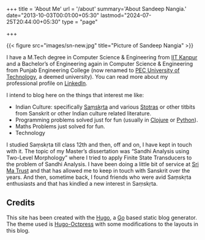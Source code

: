 +++
title = 'About Me'
url = '/about'
summary='About Sandeep Nangia.'
date="2013-10-03T00:01:00+05:30"
lastmod="2024-07-25T20:44:00+05:30"
type = "page"

+++

{{< figure src="images/sn-new.jpg" title="Picture of Sandeep Nangia" >}}


I have a M.Tech degree in Computer Science & Engineering from [IIT Kanpur](www.iitk.ac.in/) and a Bachelor’s of Engineering again in Computer Science & Engineering from Punjab Engineering College (now renamed to [PEC University of Technology](http://pec.ac.in/), a deemed university). You can read more about my professional profile on [LinkedIn](http://in.linkedin.com/in/sandeepnangia).

I intend to blog here on the things that interest me like:

- Indian Culture: specifically [Saṃskṛta](http://en.wikipedia.org/wiki/Sanskrit) and various [Stotras](http://en.wikipedia.org/wiki/Stotra) or other titbits from Sanskrit or other Indian culture related literature. 
- Programming problems solved just for fun (usually in [Clojure](http://clojure.org/) or [Python](http://www.python.org/)).
- Maths Problems just solved for fun. 
- Technology


I studied Saṃskṛta till class 12th and then, off and on, I have kept in touch with it. The topic of my Master’s dissertation was “Sandhi Analysis using Two-Level Morphology” where I tried to apply Finite State Transducers to the problem of Sandhi Analysis. I have been doing a little bit of service at [Sri Ma Trust](http://www.kathamrita.org) and that has allowed me to keep in touch with Sanskrit over the years. And then, sometime back, I found friends who were avid Saṃskṛta enthusiasts and that has kindled a new interest in Saṃskṛta. 

Credits
-------
This site has been created with the [Hugo](https://gohugo.io), a [Go](https://go.dev) based static blog generator. The theme used is [Hugo-Octpress](https://themes.gohugo.io/themes/hugo-octopress/) with some modifications to the layouts in this blog.
